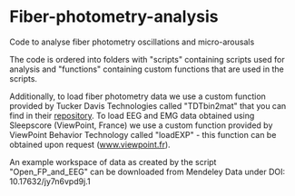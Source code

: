 # Fiber-photometry-analysis
Code to analyse fiber photometry oscillations and micro-arousals 


The code is ordered into folders with "scripts" containing scripts used for analysis and "functions" containing custom functions that are used in the scripts.

Additionally, to load fiber photometry data we use a custom function provided by Tucker Davis Technologies called "TDTbin2mat" that you can find in their [repository](https://github.com/tdtneuro/TDTMatlabSDK/). To load EEG and EMG data obtained using Sleepscore (ViewPoint, France) we use a custom function provided by ViewPoint Behavior Technology called "loadEXP" - this function can be obtained upon request (www.viewpoint.fr).

An example workspace of data as created by the script "Open_FP_and_EEG" can be downloaded from Mendeley Data under DOI: 10.17632/jy7n6vpd9j.1
